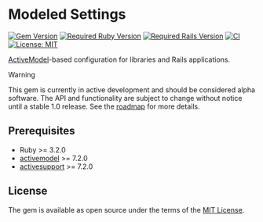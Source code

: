 # Modeled Settings

[![Gem Version](https://badge.fury.io/rb/modeled_settings.svg)](https://badge.fury.io/rb/modeled_settings) [![Required Ruby Version](https://img.shields.io/badge/ruby-%3E%3D%203.2-ruby.svg)](https://www.ruby-lang.org/en/downloads/) [![Required Rails Version](https://img.shields.io/badge/rails-%3E%3D%207.2-brightgreen.svg)](https://edgeguides.rubyonrails.org/) [![CI](https://github.com/tbhb/modeled_settings/actions/workflows/ci.yml/badge.svg)](https://github.com/tbhb/modeled_settings/actions/workflows/ci.yml) [![License: MIT](https://img.shields.io/badge/License-MIT-yellow.svg)](https://opensource.org/licenses/MIT)

[ActiveModel](https://github.com/rails/rails/tree/main/activemodel)-based configuration for libraries and Rails applications.

> [!WARNING]
> This gem is currently in active development and should be considered alpha software. The API and functionality are subject to change without notice until a stable 1.0 release. See the [roadmap](https://github.com/users/tbhb/projects/7/views/1) for more details.

## Prerequisites

- Ruby >= 3.2.0
- [activemodel](https://rubygems.org/gems/activemodel) >= 7.2.0
- [activesupport](https://rubygems.org/gems/activesupport) >= 7.2.0

## License

The gem is available as open source under the terms of the [MIT License](https://opensource.org/licenses/MIT).
